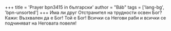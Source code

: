 +++
title = 'Prayer bpn3415 in български'
author = "Báb"
tags = ['lang-bg', 'bpn-unsorted']
+++
Има ли друг Отстранител на трудности освен Бог? Кажи: Възхвален да е Бог! Той е Бог! Всички са Негови раби и всички се подчиняват на Неговата повеля!
